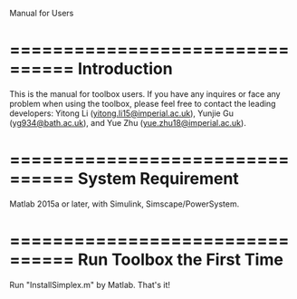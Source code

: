 Manual for Users

================================
Introduction
================================

This is the manual for toolbox users. If you have any inquires or face any problem when using the toolbox, please feel free to contact the leading developers: Yitong Li (yitong.li15@imperial.ac.uk), Yunjie Gu (yg934@bath.ac.uk), and Yue Zhu (yue.zhu18@imperial.ac.uk).

================================
System Requirement
================================

Matlab 2015a or later, with Simulink, Simscape/PowerSystem.

================================
Run Toolbox the First Time
================================

Run "InstallSimplex.m" by Matlab. That's it!